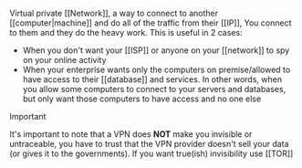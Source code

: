 Virtual private [[Network]], a way to connect to another [[computer|machine]] and do all of the traffic from their [[IP]], You connect to them and they do the heavy work. This is useful in 2 cases:

- When you don't want your [[ISP]] or anyone on your [[network]] to spy on your online activity
- When your enterprise wants only the computers on premise/allowed to have access to their [[database]] and services. In other words, when you allow some computers to connect to your servers and databases, but only want those computers to have access and no one else

> [!important]
> It's important to note that a VPN does **NOT** make you invisible or  untraceable, you have to trust that the VPN provider doesn't sell your data (or gives it to the governments). If you want true(ish) invisibility use [[TOR]] 
